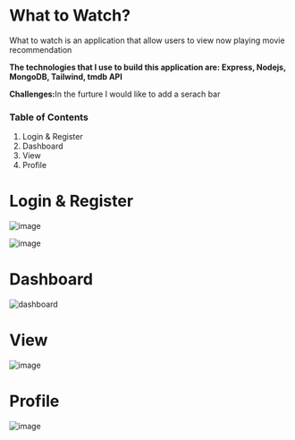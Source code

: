 <h1>What to Watch?</h1>

<p>What to watch is an application that allow users to view now playing movie recommendation</p>

<p><b>The technologies that I use to build this application are: Express, Nodejs, MongoDB, Tailwind, tmdb API</b></p>

<p><b>Challenges:</b>In the furture I would like to add a serach bar</p>

<h3>Table of Contents</h3>

<ol>
    <li>Login & Register</li>
    <li>Dashboard</li>
    <li>View</li>
    <li>Profile</li>
</ol>

<h1>Login & Register</h1>

![image](https://user-images.githubusercontent.com/86845092/147963068-4be80ef0-037a-47ea-a686-29965bf055a6.png)

![image](https://user-images.githubusercontent.com/86845092/147963659-465500ad-4eac-4b1a-baed-3607c648689f.png)

<h1>Dashboard</h1>

![dashboard](https://user-images.githubusercontent.com/86845092/161869650-8ba56ead-c708-4316-8980-3da04587fd43.PNG)

<h1>View</h1>

![image](https://user-images.githubusercontent.com/86845092/147964797-bf3de526-e597-484f-8b82-f9e59911fc9d.png)

<h1>Profile</h1>

![image](https://user-images.githubusercontent.com/86845092/147965290-6e6c34c2-fac8-4574-88b6-974b1871ebff.png)
